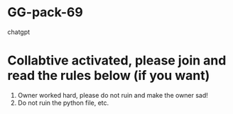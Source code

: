 # GG-pack-69
chatgpt
# Collabtive activated, please join and read the rules below (if you want)
1. Owner worked hard, please do not ruin and make the owner sad!
2. Do not ruin the python file, etc.
